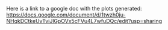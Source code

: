 Here is a link to a google doc with the plots generated: https://docs.google.com/document/d/1twzh0ju-NHqkDCtkeUvTviJlGpOVx5cFVu4L7wfuDQc/edit?usp=sharing

